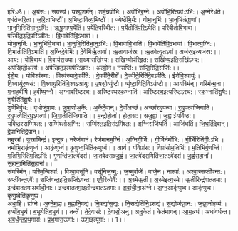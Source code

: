 

  
हरि:ॐ।। अ॒यंस:। सयस्य॑। यस्य॒शर्म॑न्। शर्म॒न्नवो॑भि:। अवो॑भिर॒ग्ने:। अवो॑भि॒रित्यव॑:ऽभि:। अ॒ग्नेरेध॑ते। एध॑तेजरि॒ता। ज॒रि॒ताभिष्टौ॑। अ॒भिष्टा॒वित्य॒भिष्टौ॑।। ज्येष्ठे॑भि॒र्य:। योभा॒नुभि॑:। भा॒नुभि॑र्ऋषू॒णां। भा॒नुभि॒रिति॑भा॒नुऽभि॑:। ऋ॒षू॒णाम्प॒र्येति॑। प॒र्येति॒परि॑वीत:। प॒र्येतीति॑प॒रि॒ऽयेति॑। परि॑वीतोवि॒भावा॑। परि॑वीत॒इति॒परि॑ऽवीत:। वि॒भावेति॑वि॒ऽभावा॑।।  
योभा॒नुभि॑:। भा॒नुभि॑र्वि॒भावा॑। भा॒नुभि॒रिति॑भा॒नुऽभि॑:। वि॒भावा॑वि॒भाति॑। वि॒भावेति॑वि॒ऽभावा॑। वि॒भात्य॒ग्नि:। वि॒भातीति॑वि॒ऽभाति॑। अ॒ग्निदे॒वेभि॑:। दे॒वेभि॑र्ऋ॒तावा॑। ऋ॒तावाज॑स्र:। ऋ॒तवेत्यृ॒तऽवा॑। अज॑स्र॒इत्यज॑स्र:।। आय:। योवि॒वाय॑। वि॒वाय॑स॒ख्या। स॒ख्यासखि॑भ्य:। सखि॒भ्योप॑रिहृत:। सखि॑भ्य॒इति॒सखि॑ऽभ्य:। अप॑रिहृतो॒अत्य॑:। अप॑रिहृत॒इत्यप॑रिऽहृत:। अत्यो॒न। नसप्ति॑:। सप्ति॒रिति॒सप्ति॑:।।  
ईशे॒य:। योविश्व॑स्या:। विश्व॑स्यादे॒ववी॑ते:। दे॒ववी॑ते॒रीशे॑। दे॒ववी॑ते॒रिति॑दे॒वऽवी॑ते:। ईशे॑वि॒श्वायु॑:। वि॒श्वायु॑रु॒षस॑:। वि॒श्वायु॒रिति॑वि॒श्वऽआ॑यु:। उ॒षसो॒व्यु॑ष्टौ। व्यु॑ष्टा॒विति॒विऽउ॑ष्टौ।। आयस्मि॑न्। यस्मि॑न्म॒ना। म॒नाह॒वींषि॑। ह॒वींष्य॒ग्नौ। अ॒ग्नावरि॑ष्टरथ:। अरि॑ष्टरथस्क॒भ्नाति॑। अरि॑ष्टरथ॒इत्यरि॑ष्टऽरथ:। स्क॒भ्नाति॑शू॒षै:। शू॒षैरिति॑शू॒षै:।।  
शू॒षेभि॑र्वृ॒ध:। वृ॒धोजु॑षा॒ण:। जु॒षा॒णोअ॒र्कै:। अ॒र्कैर्दे॒वान्। दे॒वाँअच्छ॑। अच्छा॑रघु॒पत्वा॑। र॒घु॒पत्वा॑जिगाति। र॒घु॒पत्वेति॑र॒घु॒ऽपत्वा॑। जि॒गा॒तीति॑जिगाति।। म॒न्द्रोहोता॑। होता॒स:। सजु॒ह्वा॑। जु॒ह्वा॒३॒॑यवि॑ष्ठ:। यवि॑ष्ठ॒स्सम्मि॑श्ल:। सम्मि॑श्लोअ॒ग्नि:। सम्मि॑श्ल॒इति॒संऽमि॑श्ल:। अ॒ग्निराजि॑घर्ति। आजि॑घर्ति। जि॒घ॒र्ति॒दे॒वान्। दे॒वानिति॑दे॒वान्।।  
तमु॒स्रां। उ॒स्रामिन्द्रं॑। इन्द्र॒न्न। नरेज॑मानं। रेज॑मानम॒ग्निं। अ॒ग्निगी॒र्भि:। गी॒र्भिर्नमो॑भि:। गी॒र्भिरिति॑गी॒:ऽभि:। नमो॑भि॒राकृ॑णुध्वं। आकृ॑णुध्वं। कृ॒णु॒ध्व॒मिति॑कृणुध्वं।। आयं। यंविप्रा॑स:। विप्रा॑सोम॒तिभि॑:। म॒तिभि॑र्गृ॒णन्ति॑। म॒तिभि॒रिति॑म॒तिऽभि॑:। गृ॒णन्ति॑जा॒तवे॑दसं। जा॒तवे॑दसञ्जु॒ह्वं॑। जा॒तवे॑दस॒मिति॑जा॒तऽवे॑दसं। जु॒ह्वं॑स॒हानां॑। स॒हाना॒मिति॑स॒हानां॑।।  
संयस्मि॑न्। यस्मि॒न्विश्वा॑:। विश्वा॒वसू॑नि। वसू॑निज॒ग्मु:। ज॒ग्मुर्वाजे॑। वाजे॒न। नाश्वा॑:। अश्वा॒स्सप्ती॑वन्त:। सप्ती॑वन्त॒एवै॑:। सप्ति॑वन्त॒इति॒सप्ति॑ऽवन्त:। एवै॒रित्येवै॑:।। अ॒स्मेऊ॒ती। अ॒स्मेइत्य॒स्मे। ऊ॒तीरिन्द्र॑वाततमा:। इन्द्र॑वाततमाअर्वाची॒ना:। इन्द्र॑वाततमा॒इतीन्द्र॑वातऽतमा:। अ॒र्वा॒ची॒ना॒अ॑ग्ने। अ॒ग्न॒आकृ॑णुष्व। आकृ॑णुष्व। कृ॒णु॒ष्वेति॑कृणुष्व।  
अधा॒हि। ह्य॑ग्ने। अ॒ग्ने॒म॒ह्ना। म॒ह्नानि॒षद्य॑। नि॒षद्या॑स॒द्य:। नि॒सद्येति॑नि॒ऽसद्य॑। स॒द्योज॑ज्ञा॒न:। ज॒ज्ञा॒नोहव्य॑:। हव्यो॑ब॒भूथ॑। ब॒भूथेति॑ब॒भूथ॑।। तन्ते॑। ते॒दे॒वास॑:। दे॒वासो॒अनु॑। अनु॒केतं॑। केत॑मायन्। आ॒य॒न्नध॑। अधा॑वर्धन्त। अ॒व॒र्ध॒न्त॒प्र॒थ॒मास॑:। प्र॒थ॒मास॒ऊमा॑:। ऊमा॒इत्यूमा॑:।। 1।।  
